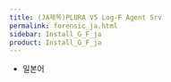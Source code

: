 ```yaml
---
title: (JA제목)PLURA V5 Log-F Agent Srv 
permalink: forensic_ja.html
sidebar: Install_G_F_ja
product: Install_G_F_ja
---
```




     
+ 일본어
     
     